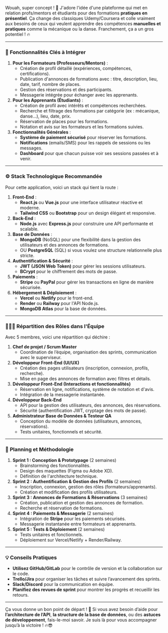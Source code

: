 Wouah, super concept ! 🎉 J'adore l'idée d'une plateforme qui met en relation profs/mentors et étudiants pour des formations **pratiques en présentiel**. Ça change des classiques Udemy/Coursera et colle vraiment aux besoins de ceux qui veulent apprendre des compétences **manuelles et pratiques** comme la mécanique ou la danse. Franchement, ça a un gros potentiel ! 🔥

------

### 🌟 **Fonctionnalités Clés à Intégrer**

1. **Pour les Formateurs (Professeurs/Mentors)** :
   - Création de profil détaillé (expériences, compétences, certifications).
   - Publication d'annonces de formations avec : titre, description, lieu, date, tarif, nombre de places.
   - Gestion des réservations et des participants.
   - Messagerie intégrée pour échanger avec les apprenants.
2. **Pour les Apprenants (Étudiants)** :
   - Création de profil avec intérêts et compétences recherchées.
   - Recherche et filtrage des formations par catégorie (ex : mécanique, danse...), lieu, date, prix.
   - Réservation de places pour les formations.
   - Notation et avis sur les formateurs et les formations suivies.
3. **Fonctionnalités Générales** :
   - **Système de paiement sécurisé** pour réserver les formations.
   - **Notifications** (emails/SMS) pour les rappels de sessions ou les messages.
   - **Dashboard** pour que chacun puisse voir ses sessions passées et à venir.

------

### ⚙️ **Stack Technologique Recommandée**

Pour cette application, voici un stack qui tient la route :

1. **Front-End** :
   - **React.js** ou **Vue.js** pour une interface utilisateur réactive et moderne.
   - **Tailwind CSS** ou **Bootstrap** pour un design élégant et responsive.
2. **Back-End** :
   - **Node.js** avec **Express.js** pour construire une API performante et scalable.
3. **Base de Données** :
   - **MongoDB** (NoSQL) pour une flexibilité dans la gestion des utilisateurs et des annonces de formations.
   - OU **PostgreSQL** (SQL) si vous voulez une structure relationnelle plus stricte.
4. **Authentification & Sécurité** :
   - **JWT (JSON Web Token)** pour gérer les sessions utilisateurs.
   - **BCrypt** pour le chiffrement des mots de passe.
5. **Paiements** :
   - **Stripe** ou **PayPal** pour gérer les transactions en ligne de manière sécurisée.
6. **Hébergement & Déploiement** :
   - **Vercel** ou **Netlify** pour le front-end.
   - **Render** ou **Railway** pour l'API Node.js.
   - **MongoDB Atlas** pour la base de données.

------

### 🧑‍🤝‍🧑 **Répartition des Rôles dans l'Équipe**

Avec 5 membres, voici une répartition qui déchire :

1. **Chef de projet / Scrum Master**
   - Coordination de l’équipe, organisation des sprints, communication avec le superviseur.
2. **Développeur Front-End (UI/UX)**
   - Création des pages utilisateurs (inscription, connexion, profils, recherche).
   - Mise en page des annonces de formation avec filtres et détails.
3. **Développeur Front-End (Interactions et fonctionnalités)**
   - Réservation en ligne, notifications, système de notation et d'avis.
   - Intégration de la messagerie instantanée.
4. **Développeur Back-End**
   - API pour la gestion des utilisateurs, des annonces, des réservations.
   - Sécurité (authentification JWT, cryptage des mots de passe).
5. **Administrateur Base de Données & Testeur QA**
   - Conception du modèle de données (utilisateurs, annonces, réservations).
   - Tests unitaires, fonctionnels et sécurité.

------

### 📅 **Planning et Méthodologie**

1. **Sprint 1 : Conception & Prototypage** (2 semaines)
   - Brainstorming des fonctionnalités.
   - Design des maquettes (Figma ou Adobe XD).
   - Définition de l'architecture technique.
2. **Sprint 2 : Authentification & Gestion des Profils** (2 semaines)
   - Inscription, connexion, gestion des rôles (formateurs/apprenants).
   - Création et modification des profils utilisateurs.
3. **Sprint 3 : Annonces de Formations & Réservations** (3 semaines)
   - Création, publication et gestion des annonces de formation.
   - Recherche et réservation de formations.
4. **Sprint 4 : Paiements & Messagerie** (2 semaines)
   - Intégration de **Stripe** pour les paiements sécurisés.
   - Messagerie instantanée entre formateurs et apprenants.
5. **Sprint 5 : Tests & Déploiement** (2 semaines)
   - Tests unitaires et fonctionnels.
   - Déploiement sur Vercel/Netlify + Render/Railway.

------

### 💡 **Conseils Pratiques**

- **Utilisez GitHub/GitLab** pour le contrôle de version et la collaboration sur le code.
- **Trello/Jira** pour organiser les tâches et suivre l’avancement des sprints.
- **Slack/Discord** pour la communication en équipe.
- **Planifiez des revues de sprint** pour montrer les progrès et recueillir les retours.

------

Ça vous donne un bon point de départ ! 🚀 Si vous avez besoin d’aide pour **l’architecture de l’API**, **la structure de la base de données**, ou des **astuces de développement**, fais-le-moi savoir. Je suis là pour vous accompagner jusqu’à la victoire ! 🔥😎